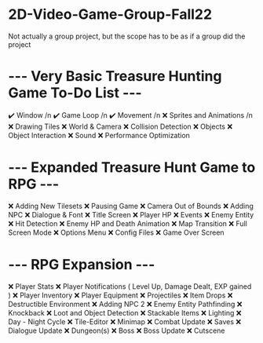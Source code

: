 # 2D-Video-Game-Group-Fall22
Not actually a group project, but the scope has to be as if a group did the project

# --- Very Basic Treasure Hunting Game To-Do List ---
:heavy_check_mark: Window /n
:heavy_check_mark: Game Loop /n
:heavy_check_mark: Movement /n
:x: Sprites and Animations  /n
:x: Drawing Tiles
:x: World & Camera
:x: Collision Detection
:x: Objects
:x: Object Interaction
:x: Sound
:x: Performance Optimization

# --- Expanded Treasure Hunt Game to RPG ---
:x: Adding New Tilesets
:x: Pausing Game
:x: Camera Out of Bounds
:x: Adding NPC
:x: Dialogue & Font
:x: Title Screen
:x: Player HP
:x: Events
:x: Enemy Entity
:x: Hit Detection
:x: Enemy HP and Death Animation
:x: Map Transition
:x: Full Screen Mode
:x: Options Menu
:x: Config Files
:x: Game Over Screen

# --- RPG Expansion ---
:x: Player Stats
:x: Player Notifications ( Level Up, Damage Dealt, EXP gained )
:x: Player Inventory
:x: Player Equipment
:x: Projectiles
:x: Item Drops
:x: Destructible Environment
:x: Adding NPC 2
:x: Enemy Entity Pathfinding
:x: Knockback
:x: Loot and Object Detection
:x: Stackable Items
:x: Lighting
:x: Day - Night Cycle
:x: Tile-Editor
:x: Minimap
:x: Combat Update
:x: Saves
:x: Dialogue Update
:x: Dungeon(s)
:x: Boss
:x: Boss Update
:x: Cutscene
